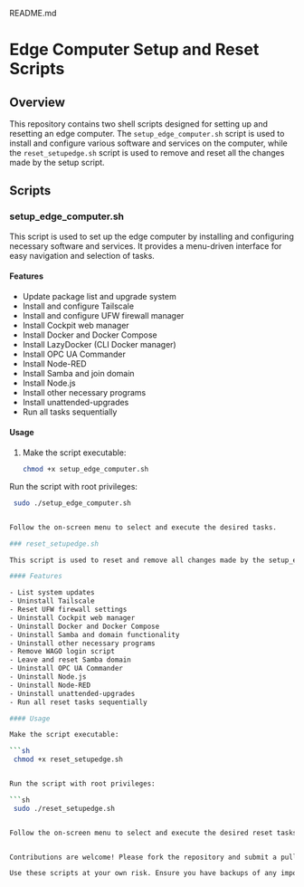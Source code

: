 README.md

# Edge Computer Setup and Reset Scripts

## Overview

This repository contains two shell scripts designed for setting up and resetting an edge computer. The `setup_edge_computer.sh` script is used to install and configure various software and services on the computer, while the `reset_setupedge.sh` script is used to remove and reset all the changes made by the setup script.

## Scripts

### setup_edge_computer.sh

This script is used to set up the edge computer by installing and configuring necessary software and services. It provides a menu-driven interface for easy navigation and selection of tasks.

#### Features

- Update package list and upgrade system
- Install and configure Tailscale
- Install and configure UFW firewall manager
- Install Cockpit web manager
- Install Docker and Docker Compose
- Install LazyDocker (CLI Docker manager)
- Install OPC UA Commander
- Install Node-RED
- Install Samba and join domain
- Install Node.js
- Install other necessary programs
- Install unattended-upgrades
- Run all tasks sequentially

#### Usage

1. Make the script executable:
   ```sh
   chmod +x setup_edge_computer.sh


Run the script with root privileges:

   ```sh
    sudo ./setup_edge_computer.sh


Follow the on-screen menu to select and execute the desired tasks.

### reset_setupedge.sh

This script is used to reset and remove all changes made by the setup_edge_computer.sh script. It provides a menu-driven interface for easy navigation and selection of reset tasks.

#### Features

- List system updates
- Uninstall Tailscale
- Reset UFW firewall settings
- Uninstall Cockpit web manager
- Uninstall Docker and Docker Compose
- Uninstall Samba and domain functionality
- Uninstall other necessary programs
- Remove WAGO login script
- Leave and reset Samba domain
- Uninstall OPC UA Commander
- Uninstall Node.js
- Uninstall Node-RED
- Uninstall unattended-upgrades
- Run all reset tasks sequentially

#### Usage

Make the script executable:

   ```sh
    chmod +x reset_setupedge.sh


Run the script with root privileges:

   ```sh
    sudo ./reset_setupedge.sh


Follow the on-screen menu to select and execute the desired reset tasks.


Contributions are welcome! Please fork the repository and submit a pull request.

Use these scripts at your own risk. Ensure you have backups of any important data before running these scripts.
